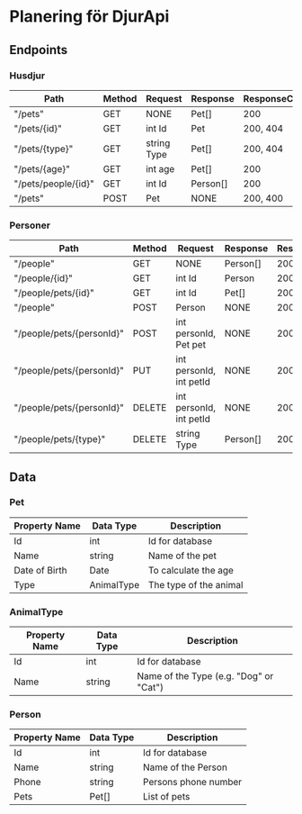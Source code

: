 # Planering för DjurApi

## Endpoints

### Husdjur

| Path                | Method | Request     | Response | ResponseCodes |
| ------------------- | ------ | ----------- | -------- | ------------- |
| "/pets"             | GET    | NONE        | Pet[]    | 200           |
| "/pets/{id}"        | GET    | int Id      | Pet      | 200, 404      |
| "/pets/{type}"      | GET    | string Type | Pet[]    | 200, 404      |
| "/pets/{age}"       | GET    | int age     | Pet[]    | 200           |
| "/pets/people/{id}" | GET    | int Id      | Person[] | 200           |
| "/pets"             | POST   | Pet         | NONE     | 200, 400      |

### Personer

| Path                      | Method | Request                 | Response | ResponseCodes |
| ------------------------- | ------ | ----------------------- | -------- | ------------- |
| "/people"                 | GET    | NONE                    | Person[] | 200           |
| "/people/{id}"            | GET    | int Id                  | Person   | 200, 404      |
| "/people/pets/{id}"       | GET    | int Id                  | Pet[]    | 200, 404      |
| "/people"                 | POST   | Person                  | NONE     | 200, 400      |
| "/people/pets/{personId}" | POST   | int personId, Pet pet   | NONE     | 200, 404      |
| "/people/pets/{personId}" | PUT    | int personId, int petId | NONE     | 200, 404      |
| "/people/pets/{personId}" | DELETE | int personId, int petId | NONE     | 200, 404      |
| "/people/pets/{type}"     | DELETE | string Type             | Person[] | 200, 404      |

## Data

### Pet

| Property Name | Data Type  | Description            |
| ------------- | ---------- | ---------------------- |
| Id            | int        | Id for database        |
| Name          | string     | Name of the pet        |
| Date of Birth | Date       | To calculate the age   |
| Type          | AnimalType | The type of the animal |

### AnimalType

| Property Name | Data Type | Description                            |
| ------------- | --------- | -------------------------------------- |
| Id            | int       | Id for database                        |
| Name          | string    | Name of the Type (e.g. "Dog" or "Cat") |

### Person

| Property Name | Data Type | Description          |
| ------------- | --------- | -------------------- |
| Id            | int       | Id for database      |
| Name          | string    | Name of the Person   |
| Phone         | string    | Persons phone number |
| Pets          | Pet[]     | List of pets         |
